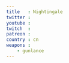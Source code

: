 ```yaml
---
title   : Nightingale
twitter : 
youtube : 
twitch  : 
patreon : 
country : cn
weapons :
    - gunlance
---
```


